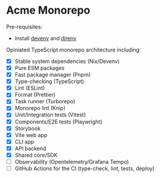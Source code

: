 # Acme Monorepo

Pre-requisites:

- Install [devenv](https://devenv.sh/getting-started/) and [direnv](https://devenv.sh/automatic-shell-activation/)

Opiniated TypeScript monorepo architecture including:

- [x] Stable system dependencies (Nix/Devenv)
- [x] Pure ESM packages
- [x] Fast package manager (Pnpm)
- [x] Type-checking (TypeScript)
- [x] Lint (ESLint)
- [x] Format (Prettier)
- [x] Task runner (Turborepo)
- [x] Monorepo lint (Knip)
- [x] Unit/Integration tests (Vitest)
- [x] Components/E2E tests (Playwright)
- [x] Storybook
- [x] Vite web app
- [x] CLI app
- [x] API backend
- [x] Shared core/SDK
- [ ] Observability (Opentelemetry/Grafana Tempo)
- [ ] GitHub Actions for the CI (type-check, lint, tests, deploy)